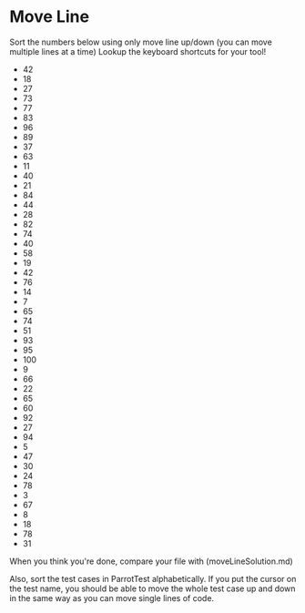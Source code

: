 # Move Line
Sort the numbers below using only move line up/down (you can move multiple lines at a time)
Lookup the keyboard shortcuts for your tool!

* 42
* 18
* 27
* 73
* 77
* 83
* 96
* 89
* 37
* 63
* 11
* 40
* 21
* 84
* 44
* 28
* 82
* 74
* 40
* 58
* 19
* 42
* 76
* 14
* 7
* 65
* 74
* 51
* 93
* 95
* 100
* 9
* 66
* 22
* 65
* 60
* 92
* 27
* 94
* 5
* 47
* 30
* 24
* 78
* 3
* 67
* 8
* 18
* 78
* 31

When you think you're done, compare your file with (moveLineSolution.md)

Also, sort the test cases in ParrotTest alphabetically. If you put the cursor on the test name, you should be able to move the whole test case up and down in the same way as you can move single lines of code.